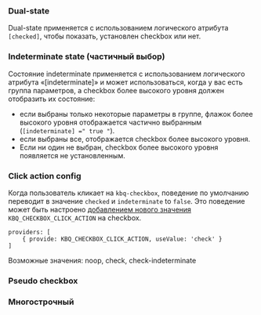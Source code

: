 ### Dual-state

Dual-state применяется с использованием логического атрибута `[checked]`, чтобы показать,
установлен checkbox или нет.

<!-- example(checkbox-overview) -->

### Indeterminate state (частичный выбор)

Состояние indeterminate применяется с использованием логического атрибута «[indeterminate]» и может использоваться,
когда у вас есть группа параметров, а checkbox более высокого уровня должен отобразить их состояние:

-   если выбраны только некоторые параметры в группе, флажок более высокого уровня отображается частично выбранным (`[indeterminate] =" true "`).
-   если выбраны все, отображается checkbox более высокого уровня.
-   Если ни один не выбран, checkbox более высокого уровня появляется не установленным.

<!-- example(checkbox-indeterminate) -->

### Click action config

Когда пользователь кликает на `kbq-checkbox`, поведение по умолчанию переводит в значение `checked` и `indeterminate` to `false`.
Это поведение может быть настроено <a href="https://angular.io/guide/dependency-injection" target="_blank">добавлением нового значения</a>
`KBQ_CHECKBOX_CLICK_ACTION` на checkbox.

```
providers: [
    { provide: KBQ_CHECKBOX_CLICK_ACTION, useValue: 'check' }
]
```

Возможные значения: noop, check, check-indeterminate

### Pseudo checkbox

<!-- example(pseudo-checkbox) -->

### Многострочный

<!-- example(checkbox-multiline) -->
